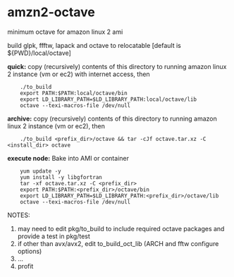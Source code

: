 # amzn2-octave
minimum octave for amazon linux 2 ami

build glpk, ffftw, lapack and octave to relocatable [default is ${PWD}/local/octave]

<b>quick:</b> copy (recursively) contents of this directory to running amazon linux 2 instance (vm or ec2) with internet access, then
	
		./to_build
		export PATH:$PATH:local/octave/bin
		export LD_LIBRARY_PATH=$LD_LIBRARY_PATH:local/octave/lib
		octave --texi-macros-file /dev/null
		
		
<b>archive:</b> copy (recursively) contents of this directory to running amazon linux 2 instance (vm or ec2), then
	
		./to_build <prefix_dir>/octave && tar -cJf octave.tar.xz -C <install_dir> octave

	
<b>execute node:</b> Bake into AMI or container
	
		yum update -y
		yum install -y libgfortran
		tar -xf octave.tar.xz -C <prefix_dir>
		export PATH:$PATH:<prefix_dir>/octave/bin
		export LD_LIBRARY_PATH=$LD_LIBRARY_PATH:<prefix_dir>/octave/lib
		octave --texi-macros-file /dev/null
		
NOTES:

1) may need to edit pkg/to_build to include required octave packages and provide a test in pkg/test
2) if other than avx/avx2, edit to_build_oct_lib (ARCH and fftw configure options)
3)   ...
4) profit
